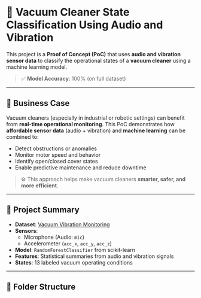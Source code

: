 # 🧹 Vacuum Cleaner State Classification Using Audio and Vibration

This project is a **Proof of Concept (PoC)** that uses **audio and vibration sensor data** to classify the operational states of a **vacuum cleaner** using a machine learning model.

> ✅ **Model Accuracy**: 100% (on full dataset)

---

## 📌 Business Case

Vacuum cleaners (especially in industrial or robotic settings) can benefit from **real-time operational monitoring**. This PoC demonstrates how **affordable sensor data** (audio + vibration) and **machine learning** can be combined to:

- Detect obstructions or anomalies
- Monitor motor speed and behavior
- Identify open/closed cover states
- Enable predictive maintenance and reduce downtime

> ⚙️ This approach helps make vacuum cleaners **smarter, safer, and more efficient**.

---

## 🧠 Project Summary

- **Dataset**: [Vacuum Vibration Monitoring](https://www.kaggle.com/datasets/ricardofebra/vacuum-vibration-monitoring)
- **Sensors**:
  - Microphone (Audio: `mic`)
  - Accelerometer (`acc_x`, `acc_y`, `acc_z`)
- **Model**: `RandomForestClassifier` from scikit-learn
- **Features**: Statistical summaries from audio and vibration signals
- **States**: 13 labeled vacuum operating conditions

---

## 📁 Folder Structure

